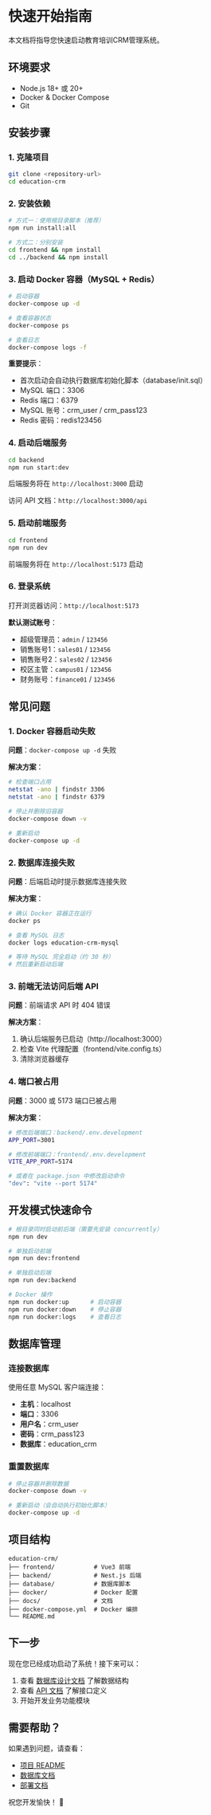 # 快速开始指南

本文档将指导您快速启动教育培训CRM管理系统。

## 环境要求

- Node.js 18+ 或 20+
- Docker & Docker Compose
- Git

## 安装步骤

### 1. 克隆项目

```bash
git clone <repository-url>
cd education-crm
```

### 2. 安装依赖

```bash
# 方式一：使用根目录脚本（推荐）
npm run install:all

# 方式二：分别安装
cd frontend && npm install
cd ../backend && npm install
```

### 3. 启动 Docker 容器（MySQL + Redis）

```bash
# 启动容器
docker-compose up -d

# 查看容器状态
docker-compose ps

# 查看日志
docker-compose logs -f
```

**重要提示**：
- 首次启动会自动执行数据库初始化脚本（database/init.sql）
- MySQL 端口：3306
- Redis 端口：6379
- MySQL 账号：crm_user / crm_pass123
- Redis 密码：redis123456

### 4. 启动后端服务

```bash
cd backend
npm run start:dev
```

后端服务将在 `http://localhost:3000` 启动

访问 API 文档：`http://localhost:3000/api`

### 5. 启动前端服务

```bash
cd frontend
npm run dev
```

前端服务将在 `http://localhost:5173` 启动

### 6. 登录系统

打开浏览器访问：`http://localhost:5173`

**默认测试账号**：
- 超级管理员：`admin` / `123456`
- 销售账号1：`sales01` / `123456`
- 销售账号2：`sales02` / `123456`
- 校区主管：`campus01` / `123456`
- 财务账号：`finance01` / `123456`

## 常见问题

### 1. Docker 容器启动失败

**问题**：`docker-compose up -d` 失败

**解决方案**：
```bash
# 检查端口占用
netstat -ano | findstr 3306
netstat -ano | findstr 6379

# 停止并删除旧容器
docker-compose down -v

# 重新启动
docker-compose up -d
```

### 2. 数据库连接失败

**问题**：后端启动时提示数据库连接失败

**解决方案**：
```bash
# 确认 Docker 容器正在运行
docker ps

# 查看 MySQL 日志
docker logs education-crm-mysql

# 等待 MySQL 完全启动（约 30 秒）
# 然后重新启动后端
```

### 3. 前端无法访问后端 API

**问题**：前端请求 API 时 404 错误

**解决方案**：
1. 确认后端服务已启动（http://localhost:3000）
2. 检查 Vite 代理配置（frontend/vite.config.ts）
3. 清除浏览器缓存

### 4. 端口被占用

**问题**：3000 或 5173 端口已被占用

**解决方案**：
```bash
# 修改后端端口：backend/.env.development
APP_PORT=3001

# 修改前端端口：frontend/.env.development
VITE_APP_PORT=5174

# 或者在 package.json 中修改启动命令
"dev": "vite --port 5174"
```

## 开发模式快速命令

```bash
# 根目录同时启动前后端（需要先安装 concurrently）
npm run dev

# 单独启动前端
npm run dev:frontend

# 单独启动后端
npm run dev:backend

# Docker 操作
npm run docker:up      # 启动容器
npm run docker:down    # 停止容器
npm run docker:logs    # 查看日志
```

## 数据库管理

### 连接数据库

使用任意 MySQL 客户端连接：

- **主机**：localhost
- **端口**：3306
- **用户名**：crm_user
- **密码**：crm_pass123
- **数据库**：education_crm

### 重置数据库

```bash
# 停止容器并删除数据
docker-compose down -v

# 重新启动（会自动执行初始化脚本）
docker-compose up -d
```

## 项目结构

```
education-crm/
├── frontend/           # Vue3 前端
├── backend/            # Nest.js 后端
├── database/           # 数据库脚本
├── docker/             # Docker 配置
├── docs/               # 文档
├── docker-compose.yml  # Docker 编排
└── README.md
```

## 下一步

现在您已经成功启动了系统！接下来可以：

1. 查看 [数据库设计文档](./DATABASE.md) 了解数据结构
2. 查看 [API 文档](http://localhost:3000/api) 了解接口定义
3. 开始开发业务功能模块

## 需要帮助？

如果遇到问题，请查看：
- [项目 README](../README.md)
- [数据库文档](./DATABASE.md)
- [部署文档](./DEPLOY.md)

祝您开发愉快！ 🚀
